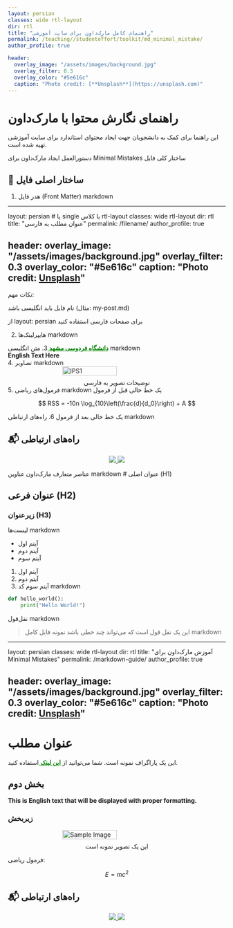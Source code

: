 ```yaml
---
layout: persian
classes: wide rtl-layout
dir: rtl
title: "راهنمای کامل مارک‌داون برای سایت آموزشی"
permalink: /teaching//studenteffort/toolkit/md_minimal_mistake/
author_profile: true

header:
  overlay_image: "/assets/images/background.jpg"
  overlay_filter: 0.3
  overlay_color: "#5e616c"
  caption: "Photo credit: [**Unsplash**](https://unsplash.com)"
---
```


# راهنمای نگارش محتوا با مارک‌داون

این راهنما برای کمک به دانشجویان جهت ایجاد محتوای استاندارد برای سایت آموزشی تهیه شده است.

دستورالعمل ایجاد مارک‌داون برای Minimal Mistakes
ساختار کلی فایل



## 🎯 ساختار اصلی فایل



1. هدر فایل (Front Matter)
markdown
---
layout: persian  # یا single با کلاس rtl-layout
classes: wide rtl-layout
dir: rtl
title: "عنوان مطلب به فارسی"
permalink: /filename/
author_profile: true

header:
  overlay_image: "/assets/images/background.jpg"
  overlay_filter: 0.3
  overlay_color: "#5e616c"
  caption: "Photo credit: [**Unsplash**](https://unsplash.com)"
---
نکات مهم:

نام فایل باید انگلیسی باشد (مثال: my-post.md)

از layout: persian برای صفحات فارسی استفاده کنید

2. هایپرلینک‌ها
markdown
<a href="https://www.um.ac.ir/" style="text-decoration:underline; color:green;" target="_blank">
<strong>دانشگاه فردوسی مشهد</strong>
</a>
3. متن انگلیسی
markdown
<div class="english-text">
<strong>
English Text Here
</strong>
</div>
4. تصاویر
markdown
<div style="display: flex; justify-content: center; align-items: center; gap: 10px;">
    <img src="/assets/patterneffort/DeepDream/Name.jpg" alt="IPS1" style="width: 50%; height: 50%; object-fit: contain;">
</div>
<div class="caption" style="text-align: center; margin-top: 8px;">
توضیحات تصویر به فارسی
</div>
5. فرمول‌های ریاضی
markdown
یک خط خالی قبل از فرمول

$$
RSS = -10n \log_{10}\left(\frac{d}{d_0}\right) + A
$$

یک خط خالی بعد از فرمول
6. راه‌های ارتباطی
markdown
## 📬 راه‌های ارتباطی

<p align="center">
  <a href="https://github.com/YourUsername">
    <img src="https://img.shields.io/badge/GitHub-YourUsername-181717?logo=github&logoColor=white&style=flat-square" />
  </a>
  <a href="mailto:your.email@gmail.com">
    <img src="https://img.shields.io/badge/Email-your.email%40gmail.com-EA4335?logo=gmail&logoColor=white&style=flat-square" />
  </a>
</p>
عناصر متعارف مارک‌داون
عناوین
markdown
# عنوان اصلی (H1)

## عنوان فرعی (H2)

### زیرعنوان (H3)
لیست‌ها
markdown
- آیتم اول
- آیتم دوم
- آیتم سوم

1. آیتم اول
2. آیتم دوم
3. آیتم سوم
کد
markdown
```python
def hello_world():
    print("Hello World!")
```
نقل‌قول
markdown
> این یک نقل قول است
> که می‌تواند چند خطی باشد
نمونه فایل کامل
markdown
---
layout: persian
classes: wide rtl-layout
dir: rtl
title: "آموزش مارک‌داون برای Minimal Mistakes"
permalink: /markdown-guide/
author_profile: true

header:
  overlay_image: "/assets/images/background.jpg"
  overlay_filter: 0.3
  overlay_color: "#5e616c"
  caption: "Photo credit: [**Unsplash**](https://unsplash.com)"
---

# عنوان مطلب

این یک پاراگراف نمونه است. شما می‌توانید از 
<a href="https://www.example.com/" style="text-decoration:underline; color:green;" target="_blank">
<strong>این لینک</strong>
</a>
استفاده کنید.

## بخش دوم

<div class="english-text">
<strong>
This is English text that will be displayed with proper formatting.
</strong>
</div>

### زیربخش

<div style="display: flex; justify-content: center; align-items: center; gap: 10px;">
    <img src="/assets/images/sample.jpg" alt="Sample Image" style="width: 50%; height: 50%; object-fit: contain;">
</div>
<div class="caption" style="text-align: center; margin-top: 8px;">
این یک تصویر نمونه است
</div>

فرمول ریاضی:

$$
E = mc^2
$$

## 📬 راه‌های ارتباطی

<p align="center">
  <a href="https://github.com/YourUsername">
    <img src="https://img.shields.io/badge/GitHub-YourUsername-181717?logo=github&logoColor=white&style=flat-square" />
  </a>
  <a href="mailto:your.email@gmail.com">
    <img src="https://img.shields.io/badge/Email-your.email%40gmail.com-EA4335?logo=gmail&logoColor=white&style=flat-square" />
  </a>
</p>

